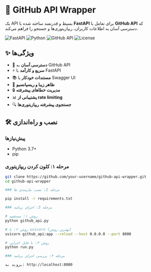 # 🚀 GitHub API Wrapper

یک API بسیط و قدرتمند ساخته شده با **FastAPI** برای تعامل با **GitHub API** که دسترسی آسان به اطلاعات کاربران، ریپازیتوری‌ها و جستجو را فراهم می‌کند.

![FastAPI](https://img.shields.io/badge/FastAPI-005571?style=for-the-badge&logo=fastapi)
![Python](https://img.shields.io/badge/Python-3776AB?style=for-the-badge&logo=python&logoColor=white)
![GitHub API](https://img.shields.io/badge/GitHub_API-181717?style=for-the-badge&logo=github&logoColor=white)
![License](https://img.shields.io/badge/License-MIT-blue.svg)

## ✨ ویژگی‌ها

- 🎯 **دسترسی آسان** به GitHub API
- ⚡ **سریع و کارآمد** با FastAPI
- 📚 **مستندات خودکار** با Swagger UI
- 🎨 **ظاهر زیبا و ریسپانسیو**
- 🔒 **مدیریت خطاهای پیشرفته**
- 📊 **پشتیبانی از rate limiting**
- 🔍 **جستجوی پیشرفته ریپازیتوری‌ها**


## 🛠️ نصب و راه‌اندازی

### پیش‌نیازها

- Python 3.7+
- pip

### مرحله ۱: کلون کردن ریپازیتوری

```bash
git clone https://github.com/your-username/github-api-wrapper.git
cd github-api-wrapper

### مرحله 2: نصب نیازمندی ها

pip install -r requirements.txt

### مرحله 3: اجرای برنامه

# روش ۱: مستقیم
python github_api.py

# روش ۲: با uvicorn (بهترین روش)
uvicorn github_api:app --reload --host 0.0.0.0 --port 8000

# روش ۳: با فایل اجرایی
python run.py

### مرحله ۴: بررسی اجرای برنامه

بروید به: http://localhost:8000

